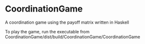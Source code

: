 # CoordinationGame
A coordination game using the payoff matrix written in Haskell

To play the game, run the executable from CoordinationGame/dist/build/CoordinationGame/CoordinationGame